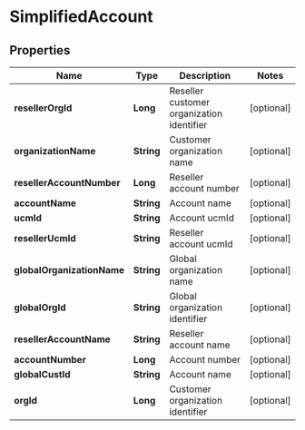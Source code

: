 

# SimplifiedAccount


## Properties

| Name | Type | Description | Notes |
|------------ | ------------- | ------------- | -------------|
|**resellerOrgId** | **Long** | Reseller customer organization identifier |  [optional] |
|**organizationName** | **String** | Customer organization name |  [optional] |
|**resellerAccountNumber** | **Long** | Reseller account number |  [optional] |
|**accountName** | **String** | Account name |  [optional] |
|**ucmId** | **String** | Account ucmId |  [optional] |
|**resellerUcmId** | **String** | Reseller account ucmId |  [optional] |
|**globalOrganizationName** | **String** | Global organization name |  [optional] |
|**globalOrgId** | **String** | Global organization identifier |  [optional] |
|**resellerAccountName** | **String** | Reseller account name |  [optional] |
|**accountNumber** | **Long** | Account number |  [optional] |
|**globalCustId** | **String** | Account name |  [optional] |
|**orgId** | **Long** | Customer organization identifier |  [optional] |



